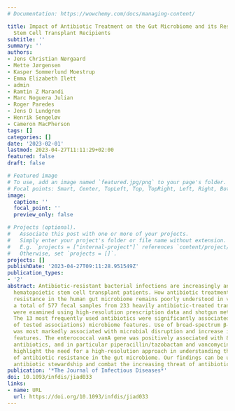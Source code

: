 ```yaml
---
# Documentation: https://wowchemy.com/docs/managing-content/

title: Impact of Antibiotic Treatment on the Gut Microbiome and its Resistome in Hematopoietic
  Stem Cell Transplant Recipients
subtitle: ''
summary: ''
authors:
- Jens Christian Nørgaard
- Mette Jørgensen
- Kasper Sommerlund Moestrup
- Emma Elizabeth Ilett
- admin
- Ramtin Z Marandi
- Marc Noguera Julian
- Roger Paredes
- Jens D Lundgren
- Henrik Sengeløv
- Cameron MacPherson
tags: []
categories: []
date: '2023-02-01'
lastmod: 2023-04-27T11:11:29+02:00
featured: false
draft: false

# Featured image
# To use, add an image named `featured.jpg/png` to your page's folder.
# Focal points: Smart, Center, TopLeft, Top, TopRight, Left, Right, BottomLeft, Bottom, BottomRight.
image:
  caption: ''
  focal_point: ''
  preview_only: false

# Projects (optional).
#   Associate this post with one or more of your projects.
#   Simply enter your project's folder or file name without extension.
#   E.g. `projects = ["internal-project"]` references `content/project/deep-learning/index.md`.
#   Otherwise, set `projects = []`.
projects: []
publishDate: '2023-04-27T09:11:28.951549Z'
publication_types:
- '2'
abstract: Antibiotic-resistant bacterial infections are increasingly an issue in allogenic
  hematopoietic stem cell transplant patients. How antibiotic treatment impacts antibiotic
  resistance in the human gut microbiome remains poorly understood in vivo. Here,
  a total of 577 fecal samples from 233 heavily antibiotic-treated transplant patients
  were examined using high-resolution prescription data and shotgun metagenomics.
  The 13 most frequently used antibiotics were significantly associated with 154 (40%
  of tested associations) microbiome features. Use of broad-spectrum β-lactam antibiotics
  was most markedly associated with microbial disruption and increase in resistome
  features. The enterococcal vanA gene was positively associated with 8 of the 13
  antibiotics, and in particular piperacillin/tazobactam and vancomycin. Here, we
  highlight the need for a high-resolution approach in understanding the development
  of antibiotic resistance in the gut microbiome. Our findings can be used to inform
  antibiotic stewardship and combat the increasing threat of antibiotic resistance.
publication: '*The Journal of Infectious Diseases*'
doi: 10.1093/infdis/jiad033
links:
- name: URL
  url: https://doi.org/10.1093/infdis/jiad033
---
```

